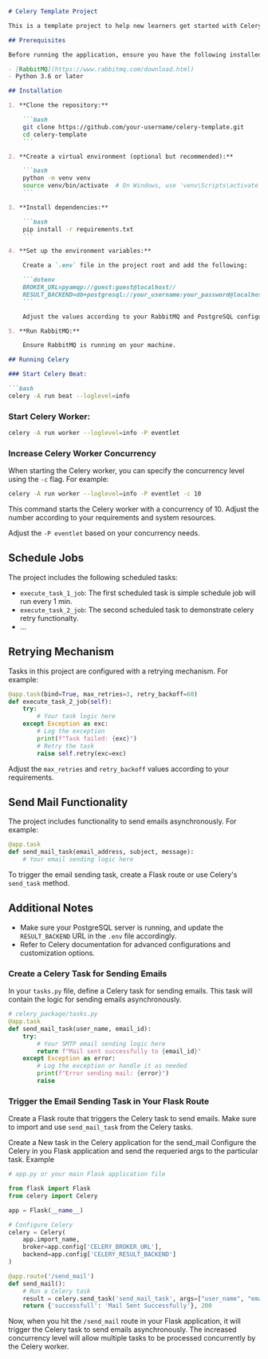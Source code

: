 
```markdown
# Celery Template Project

This is a template project to help new learners get started with Celery. It includes configurations for logging, environment variables using `.env`, PostgreSQL as the message broker, and scheduled jobs with different timings.

## Prerequisites

Before running the application, ensure you have the following installed:

- [RabbitMQ](https://www.rabbitmq.com/download.html)
- Python 3.6 or later

## Installation

1. **Clone the repository:**

    ```bash
    git clone https://github.com/your-username/celery-template.git
    cd celery-template
    ```

2. **Create a virtual environment (optional but recommended):**

    ```bash
    python -m venv venv
    source venv/bin/activate  # On Windows, use 'venv\Scripts\activate'
    ```

3. **Install dependencies:**

    ```bash
    pip install -r requirements.txt
    ```

4. **Set up the environment variables:**

    Create a `.env` file in the project root and add the following:

    ```dotenv
    BROKER_URL=pyamqp://guest:guest@localhost//
    RESULT_BACKEND=db+postgresql://your_username:your_password@localhost/your_database
    ```

    Adjust the values according to your RabbitMQ and PostgreSQL configurations.

5. **Run RabbitMQ:**

    Ensure RabbitMQ is running on your machine.

## Running Celery

### Start Celery Beat:

```bash
celery -A run beat --loglevel=info
```

### Start Celery Worker:

```bash
celery -A run worker --loglevel=info -P eventlet
```

### Increase Celery Worker Concurrency

When starting the Celery worker, you can specify the concurrency level using the `-c` flag. For example:

```bash
celery -A run worker --loglevel=info -P eventlet -c 10
```

This command starts the Celery worker with a concurrency of 10. Adjust the number according to your requirements and system resources.


Adjust the `-P eventlet` based on your concurrency needs.

## Schedule Jobs

The project includes the following scheduled tasks:

- `execute_task_1_job`: The first scheduled task is simple schedule job will run every 1 min.
- `execute_task_2_job`: The second scheduled task to demonstrate celery retry functionalty.
- ...

## Retrying Mechanism

Tasks in this project are configured with a retrying mechanism. For example:

```python
@app.task(bind=True, max_retries=3, retry_backoff=60)
def execute_task_2_job(self):
    try:
        # Your task logic here
    except Exception as exc:
        # Log the exception
        print(f"Task failed: {exc}")
        # Retry the task
        raise self.retry(exc=exc)
```

Adjust the `max_retries` and `retry_backoff` values according to your requirements.

## Send Mail Functionality

The project includes functionality to send emails asynchronously. For example:

```python
@app.task
def send_mail_task(email_address, subject, message):
    # Your email sending logic here
```

To trigger the email sending task, create a Flask route or use Celery's `send_task` method.

## Additional Notes

- Make sure your PostgreSQL server is running, and update the `RESULT_BACKEND` URL in the `.env` file accordingly.
- Refer to Celery documentation for advanced configurations and customization options.



### Create a Celery Task for Sending Emails

In your `tasks.py` file, define a Celery task for sending emails. This task will contain the logic for sending emails asynchronously.

```python
# celery_package/tasks.py
@app.task
def send_mail_task(user_name, email_id):
    try:
        # Your SMTP email sending logic here
        return f"Mail sent successfully to {email_id}"
    except Exception as error:
        # Log the exception or handle it as needed
        print(f"Error sending mail: {error}")
        raise

```


### Trigger the Email Sending Task in Your Flask Route

Create a Flask route that triggers the Celery task to send emails. Make sure to import and use `send_mail_task` from the Celery tasks.

Create a New task in the Celery application for the send_mail 
Configure the Celery in you Flask application and send the requeried args to the particular task. Example

```python
# app.py or your main Flask application file

from flask import Flask
from celery import Celery

app = Flask(__name__)

# Configure Celery
celery = Celery(
    app.import_name,
    broker=app.config['CELERY_BROKER_URL'],
    backend=app.config['CELERY_RESULT_BACKEND']
)

@app.route('/send_mail')
def send_mail():
    # Run a Celery task
    result = celery.send_task('send_mail_task', args=["user_name", "email_id"])
    return {'successfull': 'Mail Sent Successfully'}, 200
```

Now, when you hit the `/send_mail` route in your Flask application, it will trigger the Celery task to send emails asynchronously. The increased concurrency level will allow multiple tasks to be processed concurrently by the Celery worker.

```